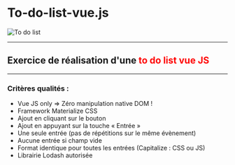 # To-do-list-vue.js  
![To do list](https://www.editions-larousse.fr/sites/default/files/styles/couv_livre/public/images/livres/couv/9782035954008-001-T.jpeg?itok=mnSNZz2m)  

--------------------------------------------------------------------------------    
## Exercice de réalisation d'une  <span style='color:red'>to do list vue JS</span> 
--------------------------------------------------------------------------------

### Critères qualités :  
* Vue JS only => Zéro manipulation native DOM !  
* Framework Materialize CSS  
* Ajout en cliquant sur le bouton  
* Ajout en appuyant sur la touche « Entrée »  
* Une seule entrée (pas de répétitions sur le même évènement)  
* Aucune entrée si champ vide  
* Format identique pour toutes les entrées (Capitalize : CSS ou JS)   
* Librairie Lodash autorisée
